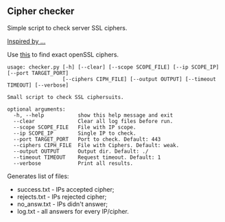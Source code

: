 ## Cipher checker

Simple script to check server SSL ciphers.

[Inspired by ...](https://superuser.com/questions/109213/how-do-i-list-the-ssl-tls-cipher-suites-a-particular-website-offers)

Use [this](https://ciphersuite.info/cs/) to find exact openSSL ciphers.

```
usage: checker.py [-h] [--clear] [--scope SCOPE_FILE] [--ip SCOPE_IP] [--port TARGET_PORT]
                  [--ciphers CIPH_FILE] [--output OUTPUT] [--timeout TIMEOUT] [--verbose]

Small script to check SSL ciphersuits.

optional arguments:
  -h, --help           show this help message and exit
  --clear              Clear all log files before run.
  --scope SCOPE_FILE   File with IP scope.
  --ip SCOPE_IP        Single IP to check.
  --port TARGET_PORT   Port to check. Default: 443
  --ciphers CIPH_FILE  File with Ciphers. Default: weak.
  --output OUTPUT      Output dir. Default: ./
  --timeout TIMEOUT    Request timeout. Default: 1
  --verbose            Print all results.
```


Generates list of files:
- success.txt - IPs accepted cipher;
- rejects.txt - IPs rejected cipher;
- no_answ.txt - IPs didn't answer;
- log.txt     - all answers for every IP/cipher.
